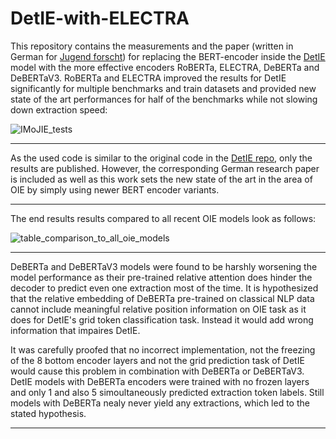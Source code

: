 # DetIE-with-ELECTRA

This repository contains the measurements and the paper (written in German for [Jugend forscht](https://www.jugend-forscht.de/)) for replacing the BERT-encoder inside the [DetIE](https://arxiv.org/abs/2206.12514) model with the more effective encoders RoBERTa, ELECTRA, DeBERTa and DeBERTaV3. RoBERTa and ELECTRA improved the results for DetIE significantly for multiple benchmarks and train datasets and provided new state of the art performances for half of the benchmarks while not slowing down extraction speed:

![IMoJIE_tests](https://user-images.githubusercontent.com/60894149/211881793-ed820c0a-b338-4017-8299-d7d43e313edd.png)


---


As the used code is similar to the original code in the [DetIE repo](https://github.com/sberbank-ai/DetIE), only the results are published.
However, the corresponding German research paper is included as well as this work sets the new state of the art in the area of OIE by simply using newer BERT encoder variants. 

---

The end results results compared to all recent OIE models look as follows:

![table_comparison_to_all_oie_models](https://user-images.githubusercontent.com/60894149/211881404-ca23e882-9258-47f6-9641-b2b5875ee793.png)

---

DeBERTa and DeBERTaV3 models were found to be harshly worsening the model performance as their pre-trained relative attention does hinder the decoder to predict  even one extraction most of the time. It is hypothesized that the relative embedding of DeBERTa pre-trained on classical NLP data cannot include meaningful relative position information on OIE task as it does for DetIE's grid token classification task. Instead it would add wrong information that impaires DetIE.

It was carefully proofed that no incorrect implementation, not the freezing of the 8 bottom encoder layers and not the grid prediction task of DetIE would cause this problem in combination with DeBERTa or DeBERTaV3. DetIE models with DeBERTa encoders were trained with no frozen layers and only 1 and also 5 simoultaneously predicted extraction token labels. Still models with DeBERTa nealy never yield any extractions, which led to the stated hypothesis.

---


